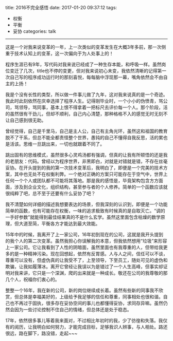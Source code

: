 title: 2016不完全感悟
date: 2017-01-20 09:37:12
tags:
- 权衡
- 平衡
- 妥协
categories: talk
---

这是一个对我来说变革的一年，上一次类似的变革发生在大概3年多前，那一次侧重于技术认知上的变革，这一次偏向于为人处事上的！

程序生涯已有9年，写代码对我来说已经成了一种生存本能，和呼吸一样。虽然岗位变迁了几次，title也不停的变更，但对我来说初心未变，我依然清晰的记得第一次自己写的程序成功运行时的那刻喜悦，每每脑中浮现那一幕，嘴角依然会不由自主的上扬！

我是个没有长性的类型，所以做一件事儿做了九年，这对我来说真的是一个奇迹。我此时此刻依然在庆幸选择了程序人生。记得刚毕业时，一个小小的伪愤青，骂公司，骂领导，骂同事，基本上恨不得拿着一把标尺去评价每一个人。那个阶段，活的虽然很有干劲儿，但却不顺利，自己内心清楚，那种格格不入的感觉无时无刻不让自己感到很无助。

曾经觉得，自己是千里马，自己是主人公，自己有主角光环，虽然这和祖国的教育脱不了干系，但总不能全都责怪整个世界，愚钝的自己不懂得自我反思，活的累也是活该。思维一旦跳出来，一切也就跟着不同了。

跳出固有的思维模式，虽然很多心灵鸡汤都有强调，但真的让我有所顿悟的还是我的老朋友：代码。曾经以为程序世界，非黑即白，对就是对错就是错，不存在丝毫妥协。在开头提到的我的第一次技术变革后，我明白了，即便是一个完美的技术方案，其中也无处不在权衡利弊。一个绝对正确的方案只可能存在于空气中，世界上任何一个个人或团队都不可能将其落地。那是我的感悟是，毕竟架构包含方方面面，涉及到企业文化，组织结构，甚至参与者的个人修养。简单的一个函数应该就很纯粹了吧，总不至于还要有什么妥协了吧？

我不清楚如何详细的描述我想要表达的场景，但我深刻的认识到，即便是一个功能简单的函数，也有可能存在权衡，一味的追求极致有时候真的是自取灭亡。“调的一手好参数”就能得到最佳结果真的不是什么玄学。虽然这里面包含枯燥的数学原理，但大道至简，平衡各方才能达到最大效能。

15年中的时候，我离开了上一家公司，16年初到现在的公司，这就是我开头提到的我个人的第二次变革。虽然我担心你误解我的本意，但我依然想用“垃圾”来形容上一家公司。它让我看到了人性的阴暗面，虽然里面也有我尊重的人，但带给我更多的是一种精神污染。现在回想起，依然有反胃感。人与人之间，信任可以不谈，尊重可以没有，但虚伪真的让我受不了，上至领导，下至员工，随处可见的虚伪和欺骗，让我如履薄冰。离开它曾经让我误以为是错过了一个人生高峰，但事实却证明对我来讲，它只是一个深渊，爬的出来就是一种成长。敬还在公司的我尊敬的那几个人，祝福你们衷心的。

整整一个16年，我在新的公司，新的岗位继续成长着。虽然有些新的同事我不欣赏，但总体是幸福美好的，上级给予我足够的信任和尊重，同事相处也很和谐。自己也不再过于固执，很多存在妥协空间的事儿也都懂得妥协，求同存异嘛。虽然仍然会因为一些讨论控制不住自己的情绪，但总体还是处于稳态。

17年，依然很多事儿等着我来面对，不过相比年初时的我，少了彷徨和失落。我仅有的阅历，让我明白如何努力，才能完成目标，足够我识人辨事，与人相处。路还很远，路在脚下，路没错，走起~~~
